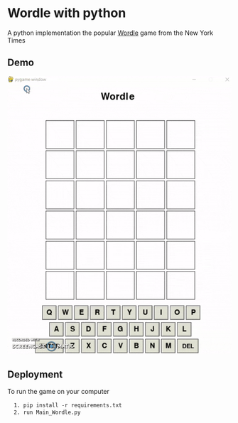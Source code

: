 
# Wordle with python

A python implementation the popular [Wordle](https://www.nytimes.com/games/wordle/index.html) game from the New York Times

## Demo

![demo](Data/demo.gif)


## Deployment

To run the game on your computer

```
  1. pip install -r requirements.txt
  2. run Main_Wordle.py
```


